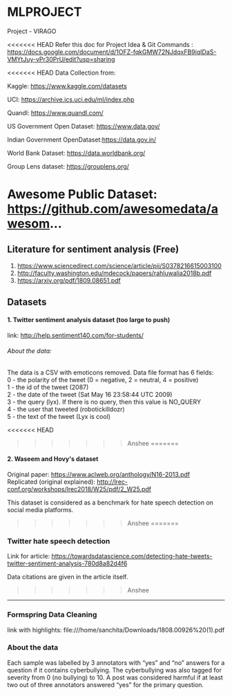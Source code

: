 # MLPROJECT
Project - VIRAGO

<<<<<<< HEAD
Refer this doc for Project Idea & Git Commands : https://docs.google.com/document/d/1OFZ-fqkGMW72NJdqxFB9iqIDaS-VMYtJuy-vPr30PrU/edit?usp=sharing

<<<<<<< HEAD
Data Collection from:

Kaggle: https://www.kaggle.com/datasets

UCI: https://archive.ics.uci.edu/ml/index.php

Quandl: https://www.quandl.com/

US Government Open Dataset: https://www.data.gov/

Indian Government OpenDataset:https://data.gov.in/

World Bank Dataset: https://data.worldbank.org/

Group Lens dataset: https://grouplens.org/

Awesome Public Dataset: https://github.com/awesomedata/awesom...
=======
## Literature for sentiment analysis (Free)
1. https://www.sciencedirect.com/science/article/pii/S0378216615003100
2. http://faculty.washington.edu/mdecock/papers/rahluwalia2018b.pdf
3. https://arxiv.org/pdf/1809.08651.pdf

## Datasets 

#### 1. Twitter sentiment analysis dataset (too large to push)
link: http://help.sentiment140.com/for-students/
###### About the data:
The data is a CSV with emoticons removed. Data file format has 6 fields: <br />
0 - the polarity of the tweet (0 = negative, 2 = neutral, 4 = positive) <br />
1 - the id of the tweet (2087) <br />
2 - the date of the tweet (Sat May 16 23:58:44 UTC 2009) <br />
3 - the query (lyx). If there is no query, then this value is NO_QUERY <br />
4 - the user that tweeted (robotickilldozr) <br />
5 - the text of the tweet (Lyx is cool) <br />

<<<<<<< HEAD
>>>>>>> Anshee
=======
#### 2. Waseem and Hovy's dataset
 Original paper: https://www.aclweb.org/anthology/N16-2013.pdf </br>
 Replicated (original explained): http://lrec-conf.org/workshops/lrec2018/W25/pdf/2_W25.pdf
 
 This dataset is considered as a benchmark for hate speech detection on social media platforms.

>>>>>>> Anshee
=======
### Twitter hate speech detection
Link for article: https://towardsdatascience.com/detecting-hate-tweets-twitter-sentiment-analysis-780d8a82d4f6

Data citations are given in the article itself.
>>>>>>> Anshee
-----

### Formspring Data Cleaning
link with highlights: file:///home/sanchita/Downloads/1808.00926%20(1).pdf
### About the data
Each sample was labelled by 3 annotators with “yes” and “no” answers for a question if it contains cyberbullying. The cyberbullying was also tagged for severity from 0 (no bullying) to 10. A post was considered harmful if at least two out of three annotators answered “yes” for the primary question.
 

